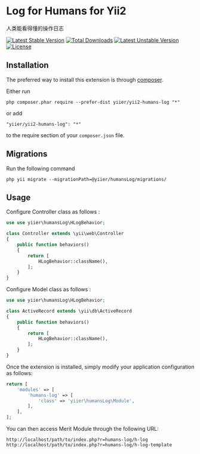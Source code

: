 Log for Humans for Yii2
=======================
人类能看得懂的操作日志

[![Latest Stable Version](https://poser.pugx.org/yiier/yii2-yii2-humans-log/v/stable)](https://packagist.org/packages/yiier/yii2-yii2-humans-log) 
[![Total Downloads](https://poser.pugx.org/yiier/yii2-yii2-humans-log/downloads)](https://packagist.org/packages/yiier/yii2-yii2-humans-log) 
[![Latest Unstable Version](https://poser.pugx.org/yiier/yii2-yii2-humans-log/v/unstable)](https://packagist.org/packages/yiier/yii2-yii2-humans-log) 
[![License](https://poser.pugx.org/yiier/yii2-yii2-humans-log/license)](https://packagist.org/packages/yiier/yii2-yii2-humans-log)


Installation
------------

The preferred way to install this extension is through [composer](http://getcomposer.org/download/).

Either run

```
php composer.phar require --prefer-dist yiier/yii2-humans-log "*"
```

or add

```
"yiier/yii2-humans-log": "*"
```

to the require section of your `composer.json` file.


Migrations
----------

Run the following command

```
php yii migrate --migrationPath=@yiier/humansLog/migrations/
```

Usage
-----

Configure Controller class as follows :

```php
use use yiier\humansLog\HLogBehavior;

class Controller extends \yii\web\Controller
{
    public function behaviors()
    {
        return [
            HLogBehavior::className(),
        ];
    }
}
```

Configure Model class as follows :

```php
use use yiier\humansLog\HLogBehavior;

class ActiveRecord extends \yii\db\ActiveRecord
{
    public function behaviors()
    {
        return [
            HLogBehavior::className(),
        ];
    }
}
```

Once the extension is installed, simply modify your application configuration as follows:

```php
return [
    'modules' => [
        'humans-log' => [
            'class' => 'yiier\humansLog\Module',
        ],
    ],
];

```

You can then access Merit Module through the following URL:

```
http://localhost/path/to/index.php?r=humans-log/h-log
http://localhost/path/to/index.php?r=humans-log/h-log-template
```


